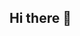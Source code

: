 ## Hi there 👋

<!--


- 🌱 I'm Sowmya, a Master's graduate in Data Analytics Engineering from Northeastern University.
- 👀 I have a passion for creating impactful solutions in Data Engineering and Analytics. 
- 💬 Currently, I'm upskilling in PySpark and cloud technologies
- 👯 I'd be glad to collaborate on data science, engineering, or machine learning projects—especially those with a focus on mechanical engineering.
- 🤔 I'm on the lookout for full-time opportunities in the data field. If you know of any, I'd love to connect!
- 📫 Connect with me on [LinkedIn](https://www.linkedin.com/in/csowmya/) or email me at [chattisowmya@gmail.com](mailto:chattisowmya@gmail.com)

-->
